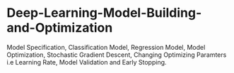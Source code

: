 # Deep-Learning-Model-Building-and-Optimization
Model Specification, Classification Model, Regression Model, Model Optimization, Stochastic Gradient Descent, Changing Optimizing Paramters i.e Learning Rate, Model Validation and Early Stopping. 
